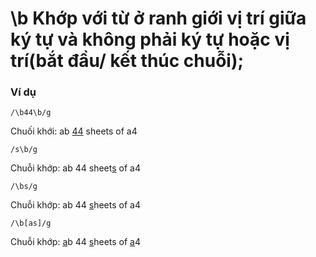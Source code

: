 #   \b Khớp với từ ở ranh giới vị trí giữa ký tự và không phải ký tự hoặc vị trí(bắt đầu/ kết thúc chuỗi);

### Ví dụ
`
    /\b44\b/g
`

Chuối khới: ab <u>44</u> sheets of a4

`
    /s\b/g
`

Chuỗi khớp: ab 44 sheet<u>s</u> of a4

`
    /\bs/g
`

Chuỗi khớp: ab 44 <u>s</u>heets of a4

`
    /\b[as]/g
`

Chuỗi khớp: <u>a</u>b 44 <u>s</u>heets of <u>a</u>4